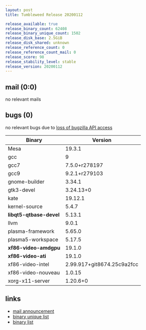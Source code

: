 ```yaml
---
layout: post
title: Tumbleweed Release 20200112

release_available: true
release_binary_count: 62408
release_binary_unique_count: 1502
release_disk_base: 2.5GiB
release_disk_shared: unknown
release_reference_count: 0
release_reference_count_mail: 0
release_score: 98
release_stability_level: stable
release_version: 20200112
---
```


## mail (0:0)

no relevant mails

## bugs (0)

<!--more-->

no relevant bugs due to [loss of bugzilla API access](https://bugzilla.opensuse.org/show_bug.cgi?id=1157722)

Binary | Version
--- | ---
Mesa | 19.3.1
gcc | 9
gcc7 | 7.5.0+r278197
gcc9 | 9.2.1+r279103
gnome-builder | 3.34.1
gtk3-devel | 3.24.13+0
kate | 19.12.1
kernel-source | 5.4.7
**libqt5-qtbase-devel** | 5.13.1
llvm | 9.0.1
plasma-framework | 5.65.0
plasma5-workspace | 5.17.5
**xf86-video-amdgpu** | 19.1.0
**xf86-video-ati** | 19.1.0
xf86-video-intel | 2.99.917+git8674.25c9a2fcc
xf86-video-nouveau | 1.0.15
xorg-x11-server | 1.20.6+0

## links

- [mail announcement](https://lists.opensuse.org/opensuse-factory/2020-01/msg00202.html)
- [binary unique list](http://download.opensuse.org/history/20200112/rpm.unique.list)
- [binary list](http://download.opensuse.org/history/20200112/rpm.list)
